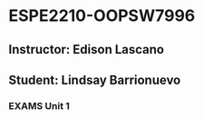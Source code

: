 # ESPE2210-OOPSW7996
## Instructor: Edison Lascano
## Student: Lindsay Barrionuevo
### EXAMS Unit 1
